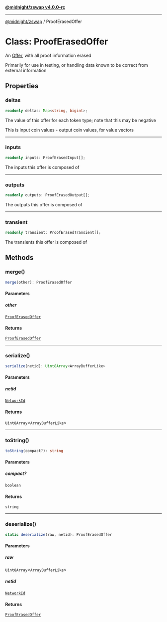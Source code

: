 [**@midnight/zswap v4.0.0-rc**](../README.md)

***

[@midnight/zswap](../globals.md) / ProofErasedOffer

# Class: ProofErasedOffer

An [Offer](Offer.md), with all proof information erased

Primarily for use in testing, or handling data known to be correct from
external information

## Properties

### deltas

```ts
readonly deltas: Map<string, bigint>;
```

The value of this offer for each token type; note that this may be
negative

This is input coin values - output coin values, for value vectors

***

### inputs

```ts
readonly inputs: ProofErasedInput[];
```

The inputs this offer is composed of

***

### outputs

```ts
readonly outputs: ProofErasedOutput[];
```

The outputs this offer is composed of

***

### transient

```ts
readonly transient: ProofErasedTransient[];
```

The transients this offer is composed of

## Methods

### merge()

```ts
merge(other): ProofErasedOffer
```

#### Parameters

##### other

[`ProofErasedOffer`](ProofErasedOffer.md)

#### Returns

[`ProofErasedOffer`](ProofErasedOffer.md)

***

### serialize()

```ts
serialize(netid): Uint8Array<ArrayBufferLike>
```

#### Parameters

##### netid

[`NetworkId`](../enumerations/NetworkId.md)

#### Returns

`Uint8Array`\<`ArrayBufferLike`\>

***

### toString()

```ts
toString(compact?): string
```

#### Parameters

##### compact?

`boolean`

#### Returns

`string`

***

### deserialize()

```ts
static deserialize(raw, netid): ProofErasedOffer
```

#### Parameters

##### raw

`Uint8Array`\<`ArrayBufferLike`\>

##### netid

[`NetworkId`](../enumerations/NetworkId.md)

#### Returns

[`ProofErasedOffer`](ProofErasedOffer.md)
